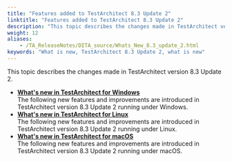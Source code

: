```yaml
--- 
title: "Features added to TestArchitect 8.3 Update 2"
linktitle: "Features added to TestArchitect 8.3 Update 2"
description: "This topic describes the changes made in TestArchitect version 8.3 Update 2."
weight: 12
aliases: 
    - /TA_ReleaseNotes/DITA_source/Whats_New_8.3_update_2.html
keywords: "What is new, TestArchitect 8.3 Update 2, what is new"
---
```


This topic describes the changes made in TestArchitect version 8.3 Update 2.

-   **[What's new in TestArchitect for Windows](/TA_ReleaseNotes/DITA_source/Whats_New_Windows_8.3_update_2.html)**  
The following new features and improvements are introduced in TestArchitect version 8.3 Update 2 running under Windows.
-   **[What's new in TestArchitect for Linux](/TA_ReleaseNotes/DITA_source/Whats_New_Linux_8.3_update_2.html)**  
The following new features and improvements are introduced in TestArchitect version 8.3 Update 2 running under Linux.
-   **[What's new in TestArchitect for macOS](/TA_ReleaseNotes/DITA_source/Whats_New_Mac_8.3_update_2.html)**  
The following new features and improvements are introduced in TestArchitect version 8.3 Update 2 running under macOS.




